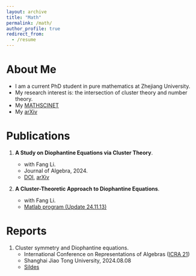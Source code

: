 ```yaml
---
layout: archive
title: "Math"
permalink: /math/
author_profile: true
redirect_from:
  - /resume
---
```


# About Me
* I am a current PhD student in pure mathematics at Zhejiang University.
* My research interest is: the intersection of cluster theory and number theory.
* My [MATHSCINET](http://mathscinet.ams.org/mathscinet/author?authorId=1584700)
* My [arXiv](http://arxiv.org/a/bao_l_3)

# Publications
1. **A Study on Diophantine Equations via Cluster Theory**.
   * with Fang Li.
   * Journal of Algebra, 2024.
   * [DOI](https://doi.org/10.1016/j.jalgebra.2023.10.012), [arXiv](https://arxiv.org/abs/2306.00468)

3. **A Cluster-Theoretic Approach to Diophantine Equations**.
   * with Fang Li. 
   * [Matlab program (Update 24.11.13)](/files/matlab_CA&NT.zip)


# Reports
1. Cluster symmetry and Diophantine equations.
    * International Conference on Representations of Algebras ([ICRA 21](https://icra21.sjtu.edu.cn/index.html))
    * Shanghai Jiao Tong University, 2024.08.08
    * [Sildes](https://icra21.sjtu.edu.cn/LeizhenBao.pdf) 
